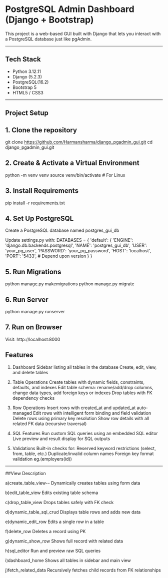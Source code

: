 #  PostgreSQL Admin Dashboard (Django + Bootstrap)

This project is a web-based GUI built with Django that lets you interact with a PostgreSQL database just like pgAdmin.

---


##  Tech Stack

- Python 3.12.11
- Django (5.2.3)
- PostgreSQL(16.2)
- Bootstrap 5
- HTML5 / CSS3

---

## Project Setup

## 1. Clone the repository

git clone https://github.com/Harmansharma/django_pgadmin_gui.git
cd django_pgadmin_gui.git

## 2. Create & Activate a Virtual Environment

python -m venv venv
source venv/bin/activate  # For Linux

## 3. Install Requirements
   
pip install -r requirements.txt

## 4. Set Up PostgreSQL

Create a PostgreSQL database named postgres_gui_db

Update settings.py with:
DATABASES = {
    'default': {
        'ENGINE': 'django.db.backends.postgresql',
        'NAME': 'postgres_gui_db',
        'USER': 'your_pg_user',
        'PASSWORD': 'your_pg_password',
        'HOST': 'localhost',
        'PORT': '5433', # Depend upon version
    }
}

## 5. Run Migrations
python manage.py makemigrations
python manage.py migrate


## 6. Run Server
python manage.py runserver

## 7. Run on Browser
Visit: http://localhost:8000


##  Features

1. Dashboard
    Sidebar listing all tables in the database
    Create, edit, view, and delete tables   

2. Table Operations
    Create tables with dynamic fields, constraints, defaults, and indexes
    Edit table schema: rename/add/drop columns, change data types, add foreign keys or indexes
    Drop tables with FK dependency checks
    
3. Row Operations
    Insert rows with created_at and updated_at auto-managed
    Edit rows with intelligent form binding and field validation
    Delete rows using primary key resolution
    Show row details with all related FK data (recursive traversal)

4. SQL Features
    Run custom SQL queries using an embedded SQL editor
    Live preview and result display for SQL outputs

5. Validations
    Built-in checks for:
    Reserved keyword restrictions (select, from, table, etc.)
    Duplicate/invalid column names
    Foreign key format validation eg.(employers(id))

---

##View                               Description

a)create_table_view--                Dynamically creates tables using form data

b)edit_table_view                    Edits existing table schema

c)drop_table_view                    Drops tables safely with FK check

d)dynamic_table_sql_crud             Displays table rows and adds new data

e)dynamic_edit_row                   Edits a single row in a table

f)delete_row                         Deletes a record using PK

g)dynamic_show_row                   Shows full record with related data

h)sql_editor                         Run and preview raw SQL queries

i)dashboard_home                     Shows all tables in sidebar and main view

j)fetch_related_data                 Recursively fetches child records from FK relationships